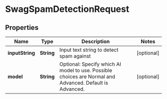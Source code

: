 
# SwagSpamDetectionRequest

## Properties
Name | Type | Description | Notes
------------ | ------------- | ------------- | -------------
**inputString** | **String** | Input text string to detect spam against |  [optional]
**model** | **String** | Optional: Specify which AI model to use.  Possible choices are Normal and Advanced.  Default is Advanced. |  [optional]



